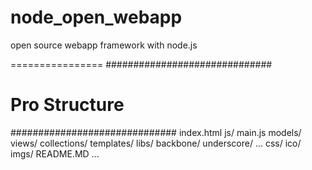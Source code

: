 node_open_webapp
================

open source webapp framework with node.js


================
##############################
# Pro Structure #
##############################
index.html
js/
main.js
models/
views/
collections/
templates/
libs/
backbone/
underscore/
...
css/
ico/
imgs/
README.MD
...
